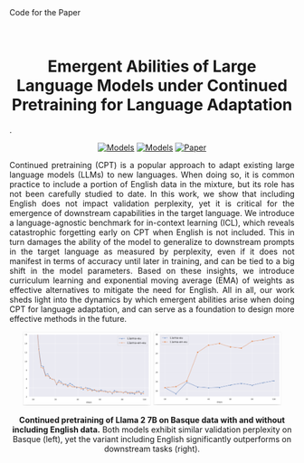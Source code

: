 <p align="center">
    <br>
    <p>Code for the Paper</p>
    <br>
    <h1 align="center">Emergent Abilities of Large Language Models under Continued Pretraining for Language Adaptation</h1>
.
<p align="center">
<!--     <a href="https://github.com/hitz-zentroa/latxa/blob/main/LICENSE"><img alt="GitHub license" src="https://img.shields.io/github/license/hitz-zentroa/latxa"></a> -->
    <a href="https://huggingface.co/collections/ahmedselhady/emergent-abilities-of-large-language-models-under-continued-679a2472a8f0931fa6c422c7"><img alt="Models" src="https://img.shields.io/badge/🤗 -Models-ff3333"></a>
    <a href="https://huggingface.co/datasets/ahmedselhady/CoPain"><img alt="Models" src="https://img.shields.io/badge/🤗 -Dataset-blueviolet"></a>    
    <a href="https://arxiv.org/abs/2403.20266"><img alt="Paper" src="https://img.shields.io/badge/📖-Paper-blue"></a>
<!-- <br>
     <a href="http://www.hitz.eus/"><img src="https://img.shields.io/badge/HiTZ-Basque%20Center%20for%20Language%20Technology-blueviolet"></a>
    <a href="http://www.ixa.eus/?language=en"><img src="https://img.shields.io/badge/IXA-%20NLP%20Group-ff3333"></a>
    <br>
     <br> -->
</p>

<p align="justify">
Continued pretraining (CPT) is a popular approach to adapt existing large language models (LLMs) to new languages. When doing so, it is common practice to include a portion of English data in the mixture, but its role has not been carefully studied to date. In this work, we show that including English does not impact validation perplexity, yet it is critical for the emergence of downstream capabilities in the target language. We introduce a language-agnostic benchmark for in-context learning (ICL), which reveals catastrophic forgetting early on CPT when English is not included. This in turn damages the ability of the model to generalize to downstream prompts in the target language as measured by perplexity, even if it does not manifest in terms of accuracy until later in training, and can be tied to a big shift in the model parameters. Based on these insights, we introduce curriculum learning and exponential moving average (EMA) of weights as effective alternatives to mitigate the need for English. All in all, our work sheds light into the dynamics by which emergent abilities arise when doing CPT for language adaptation, and can serve as a foundation to design more effective methods in the future.
</p>

<p align="center">
    <img src="assets/valid_loss.png" alt="Figure 2" width="45%">
    <img src="assets/emergent_abilities.png" alt="Figure 1" width="45%">
</p>
<p align="center"><b>Continued pretraining of Llama 2 7B on Basque data with and without including English data.</b> Both models exhibit similar validation perplexity on Basque (left), yet the variant including English significantly outperforms on downstream tasks (right).</p>
